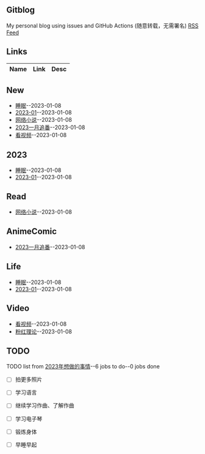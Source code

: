 ## Gitblog
My personal blog using issues and GitHub Actions (随意转载，无需署名)
[RSS Feed](https://raw.githubusercontent.com/noteMay/Note/master/feed.xml)
## Links
| Name | Link | Desc | 
 | ---- | ---- | ---- |
## New
- [睡眠](https://github.com/noteMay/Note/issues/7)--2023-01-08
- [2023-01](https://github.com/noteMay/Note/issues/6)--2023-01-08
- [网络小说](https://github.com/noteMay/Note/issues/5)--2023-01-08
- [2023一月追番](https://github.com/noteMay/Note/issues/4)--2023-01-08
- [看视频](https://github.com/noteMay/Note/issues/3)--2023-01-08
## 2023
- [睡眠](https://github.com/noteMay/Note/issues/7)--2023-01-08
- [2023-01](https://github.com/noteMay/Note/issues/6)--2023-01-08
## Read
- [网络小说](https://github.com/noteMay/Note/issues/5)--2023-01-08
## AnimeComic
- [2023一月追番](https://github.com/noteMay/Note/issues/4)--2023-01-08
## Life
- [睡眠](https://github.com/noteMay/Note/issues/7)--2023-01-08
- [2023-01](https://github.com/noteMay/Note/issues/6)--2023-01-08
## Video
- [看视频](https://github.com/noteMay/Note/issues/3)--2023-01-08
- [粉红理论](https://github.com/noteMay/Note/issues/1)--2023-01-08
## TODO
TODO list from [2023年想做的事情](https://github.com/noteMay/Note/issues/2)--6 jobs to do--0 jobs done
- [ ] 拍更多照片
- [ ] 学习语言
- [ ] 继续学习作曲、了解作曲
- [ ] 学习电子琴
- [ ] 锻炼身体
- [ ] 早睡早起

